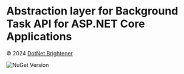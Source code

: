 ﻿# Abstraction layer for Background Task API for ASP.NET Core Applications

&copy; 2024 [DotNet Brightener](mailto:admin@dotnetbrightener.com)


![NuGet Version](https://img.shields.io/nuget/v/DotNetBrightener.Core.BackgroundTasks)